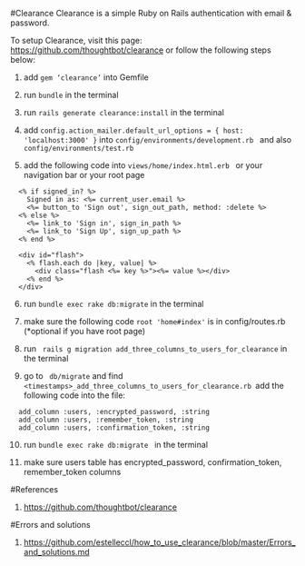 #Clearance
Clearance is a simple Ruby on Rails authentication with email & password.

To setup Clearance, visit this page: https://github.com/thoughtbot/clearance or follow the following steps below:

1. add ``` gem ‘clearance’ ``` into Gemfile

2. run ``` bundle ``` in the terminal

3. run ``` rails generate clearance:install ``` in the terminal 

4. add ``` config.action_mailer.default_url_options = { host: 'localhost:3000' } ``` into ```config/environments/development.rb ``` and also ``` config/environments/test.rb ```

5. add the following code into ```views/home/index.html.erb ``` or your navigation bar or your root page
  ```   
    <% if signed_in? %>
      Signed in as: <%= current_user.email %>
      <%= button_to 'Sign out', sign_out_path, method: :delete %>
    <% else %>
      <%= link_to 'Sign in', sign_in_path %>
      <%= link_to 'Sign Up', sign_up_path %>
    <% end %>

    <div id="flash">
      <% flash.each do |key, value| %>
        <div class="flash <%= key %>"><%= value %></div>
      <% end %>
    </div>
```

6. run ``` bundle exec rake db:migrate ``` in the terminal

7. make sure the following code ``` root 'home#index' ``` is in config/routes.rb (*optional if you have root page)

8. run ``` rails g migration add_three_columns_to_users_for_clearance``` in the terminal
    
9. go to ``` db/migrate``` and find ```<timestamps>_add_three_columns_to_users_for_clearance.rb ```add the following code into the file:
  ``` 
    add_column :users, :encrypted_password, :string
    add_column :users, :remember_token, :string
    add_column :users, :confirmation_token, :string 
```

10. run ``` bundle exec rake db:migrate  ``` in the terminal

11. make sure users table has encrypted_password, confirmation_token, remember_token columns


#References
1. https://github.com/thoughtbot/clearance

#Errors and solutions
1. https://github.com/estelleccl/how_to_use_clearance/blob/master/Errors_and_solutions.md
